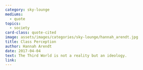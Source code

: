 ```yaml
---
category: sky-lounge
mediums:
  - quote
topics:
  - society
card-class: quote-cited
image: assets/images/categories/sky-lounge/hannah_arendt.jpg
title: Class Perception
author: Hannah Arendt
date: 2017-04-04
text: The Third World is not a reality but an ideology.
link:
---
```

